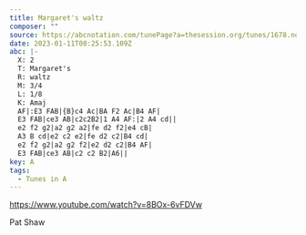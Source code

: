 ```yaml
---
title: Margaret's waltz
composer: ""
source: https://abcnotation.com/tunePage?a=thesession.org/tunes/1678.no-ext/0002
date: 2023-01-11T00:25:53.109Z
abc: |-
  X: 2
  T: Margaret's
  R: waltz
  M: 3/4
  L: 1/8
  K: Amaj
  AF|:E3 FAB|{B}c4 Ac|BA F2 Ac|B4 AF|
  E3 FAB|ce3 AB|c2c2B2|1 A4 AF:|2 A4 cd||
  e2 f2 g2|a2 g2 a2|fe d2 f2|e4 cB|
  A3 B cd|e2 c2 e2|fe d2 c2|B4 cd|
  e2 f2 g2|a2 g2 f2|e2 d2 c2|B4 AF|
  E3 FAB|ce3 AB|c2 c2 B2|A6||
key: A
tags:
  - Tunes in A
---
```

https://www.youtube.com/watch?v=8BOx-6vFDVw

Pat Shaw